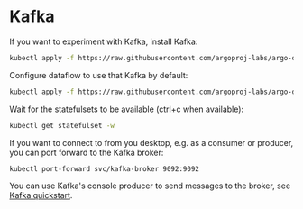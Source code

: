 # Kafka

If you want to experiment with Kafka, install Kafka:

```bash
kubectl apply -f https://raw.githubusercontent.com/argoproj-labs/argo-dataflow/main/config/apps/kafka.yaml
```

Configure dataflow to use that Kafka by default:

```bash
kubectl apply -f https://raw.githubusercontent.com/argoproj-labs/argo-dataflow/main/examples/dataflow-kafka-default-secret.yaml 
```

Wait for the statefulsets to be available (ctrl+c when available):

```bash
kubectl get statefulset -w
```

If you want to connect to from you desktop, e.g. as a consumer or producer, you can port forward to the Kafka broker:

```bash
kubectl port-forward svc/kafka-broker 9092:9092
```

You can use Kafka's console producer to send messages to the broker,
see [Kafka quickstart](https://kafka.apache.org/quickstart).
